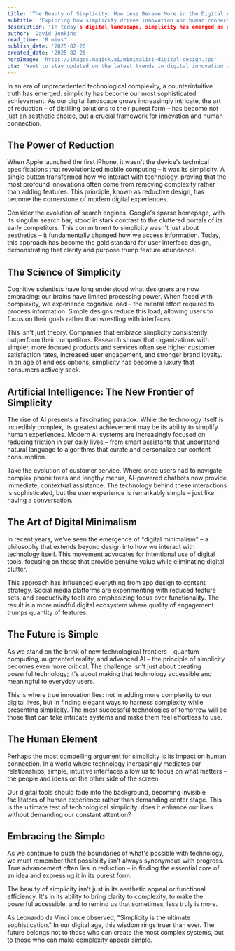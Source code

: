 ```yaml
---
title: 'The Beauty of Simplicity: How Less Became More in the Digital Age'
subtitle: 'Exploring how simplicity drives innovation and human connection in technology'
description: 'In today's digital landscape, simplicity has emerged as our most sophisticated achievement. From Apple's revolutionary iPhone design to Google's minimalist search interface, the art of reduction is transforming how we interact with technology. This article explores how simplicity drives innovation, enhances user experience, and strengthens human connection in an increasingly complex digital world.'
author: 'David Jenkins'
read_time: '8 mins'
publish_date: '2025-02-26'
created_date: '2025-02-26'
heroImage: 'https://images.magick.ai/minimalist-digital-design.jpg'
cta: 'Want to stay updated on the latest trends in digital innovation and design? Follow us on LinkedIn for more insights into how simplicity is shaping the future of technology.'
---
```


In an era of unprecedented technological complexity, a counterintuitive truth has emerged: simplicity has become our most sophisticated achievement. As our digital landscape grows increasingly intricate, the art of reduction – of distilling solutions to their purest form – has become not just an aesthetic choice, but a crucial framework for innovation and human connection.

## The Power of Reduction

When Apple launched the first iPhone, it wasn't the device's technical specifications that revolutionized mobile computing – it was its simplicity. A single button transformed how we interact with technology, proving that the most profound innovations often come from removing complexity rather than adding features. This principle, known as reductive design, has become the cornerstone of modern digital experiences.

Consider the evolution of search engines. Google's sparse homepage, with its singular search bar, stood in stark contrast to the cluttered portals of its early competitors. This commitment to simplicity wasn't just about aesthetics – it fundamentally changed how we access information. Today, this approach has become the gold standard for user interface design, demonstrating that clarity and purpose trump feature abundance.

## The Science of Simplicity

Cognitive scientists have long understood what designers are now embracing: our brains have limited processing power. When faced with complexity, we experience cognitive load – the mental effort required to process information. Simple designs reduce this load, allowing users to focus on their goals rather than wrestling with interfaces.

This isn't just theory. Companies that embrace simplicity consistently outperform their competitors. Research shows that organizations with simpler, more focused products and services often see higher customer satisfaction rates, increased user engagement, and stronger brand loyalty. In an age of endless options, simplicity has become a luxury that consumers actively seek.

## Artificial Intelligence: The New Frontier of Simplicity

The rise of AI presents a fascinating paradox. While the technology itself is incredibly complex, its greatest achievement may be its ability to simplify human experiences. Modern AI systems are increasingly focused on reducing friction in our daily lives – from smart assistants that understand natural language to algorithms that curate and personalize our content consumption.

Take the evolution of customer service. Where once users had to navigate complex phone trees and lengthy menus, AI-powered chatbots now provide immediate, contextual assistance. The technology behind these interactions is sophisticated, but the user experience is remarkably simple – just like having a conversation.

## The Art of Digital Minimalism

In recent years, we've seen the emergence of "digital minimalism" – a philosophy that extends beyond design into how we interact with technology itself. This movement advocates for intentional use of digital tools, focusing on those that provide genuine value while eliminating digital clutter.

This approach has influenced everything from app design to content strategy. Social media platforms are experimenting with reduced feature sets, and productivity tools are emphasizing focus over functionality. The result is a more mindful digital ecosystem where quality of engagement trumps quantity of features.

## The Future is Simple

As we stand on the brink of new technological frontiers – quantum computing, augmented reality, and advanced AI – the principle of simplicity becomes even more critical. The challenge isn't just about creating powerful technology; it's about making that technology accessible and meaningful to everyday users.

This is where true innovation lies: not in adding more complexity to our digital lives, but in finding elegant ways to harness complexity while presenting simplicity. The most successful technologies of tomorrow will be those that can take intricate systems and make them feel effortless to use.

## The Human Element

Perhaps the most compelling argument for simplicity is its impact on human connection. In a world where technology increasingly mediates our relationships, simple, intuitive interfaces allow us to focus on what matters – the people and ideas on the other side of the screen.

Our digital tools should fade into the background, becoming invisible facilitators of human experience rather than demanding center stage. This is the ultimate test of technological simplicity: does it enhance our lives without demanding our constant attention?

## Embracing the Simple

As we continue to push the boundaries of what's possible with technology, we must remember that possibility isn't always synonymous with progress. True advancement often lies in reduction – in finding the essential core of an idea and expressing it in its purest form.

The beauty of simplicity isn't just in its aesthetic appeal or functional efficiency. It's in its ability to bring clarity to complexity, to make the powerful accessible, and to remind us that sometimes, less truly is more.

As Leonardo da Vinci once observed, "Simplicity is the ultimate sophistication." In our digital age, this wisdom rings truer than ever. The future belongs not to those who can create the most complex systems, but to those who can make complexity appear simple.